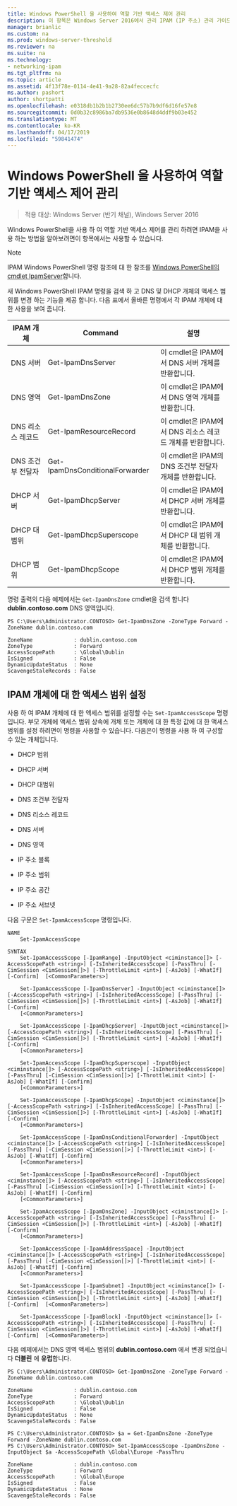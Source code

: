 ```yaml
---
title: Windows PowerShell 을 사용하여 역할 기반 액세스 제어 관리
description: 이 항목은 Windows Server 2016에서 관리 IPAM (IP 주소) 관리 가이드의 일부입니다.
manager: brianlic
ms.custom: na
ms.prod: windows-server-threshold
ms.reviewer: na
ms.suite: na
ms.technology:
- networking-ipam
ms.tgt_pltfrm: na
ms.topic: article
ms.assetid: 4f13f78e-0114-4e41-9a28-82a4feccecfc
ms.author: pashort
author: shortpatti
ms.openlocfilehash: e0318db1b2b1b2730ee6dc57b7b9df6d16fe57e8
ms.sourcegitcommit: 0d0b32c8986ba7db9536e0b8648d4ddf9b03e452
ms.translationtype: MT
ms.contentlocale: ko-KR
ms.lasthandoff: 04/17/2019
ms.locfileid: "59841474"
---
```

# <a name="manage-role-based-access-control-with-windows-powershell"></a>Windows PowerShell 을 사용하여 역할 기반 액세스 제어 관리

>적용 대상: Windows Server (반기 채널), Windows Server 2016

Windows PowerShell을 사용 하 여 역할 기반 액세스 제어를 관리 하려면 IPAM을 사용 하는 방법을 알아보려면이 항목에서는 사용할 수 있습니다.  
  
>[!NOTE]
>IPAM Windows PowerShell 명령 참조에 대 한 참조를 [Windows PowerShell의 cmdlet IpamServer](https://docs.microsoft.com/powershell/module/ipamserver/?view=win10-ps)합니다.  
  
새 Windows PowerShell IPAM 명령을 검색 하 고 DNS 및 DHCP 개체의 액세스 범위를 변경 하는 기능을 제공 합니다. 다음 표에서 올바른 명령에서 각 IPAM 개체에 대 한 사용을 보여 줍니다.  
  
|IPAM 개체|Command|설명|  
|---------------|-----------|---------------|  
|DNS 서버|Get-IpamDnsServer|이 cmdlet은 IPAM에서 DNS 서버 개체를 반환합니다.|  
|DNS 영역|Get-IpamDnsZone|이 cmdlet은 IPAM에서 DNS 영역 개체를 반환합니다.|  
|DNS 리소스 레코드|Get-IpamResourceRecord|이 cmdlet은 IPAM에서 DNS 리소스 레코드 개체를 반환합니다.|  
|DNS 조건부 전달자|Get-IpamDnsConditionalForwarder|이 cmdlet은 IPAM의 DNS 조건부 전달자 개체를 반환합니다.|  
|DHCP 서버|Get-IpamDhcpServer|이 cmdlet은 IPAM에서 DHCP 서버 개체를 반환합니다.|  
|DHCP 대범위|Get-IpamDhcpSuperscope|이 cmdlet은 IPAM에서 DHCP 대 범위 개체를 반환합니다.|  
|DHCP 범위|Get-IpamDhcpScope|이 cmdlet은 IPAM에서 DHCP 범위 개체를 반환합니다.|  
  
명령 출력의 다음 예제에서는 `Get-IpamDnsZone` cmdlet을 검색 합니다 **dublin.contoso.com** DNS 영역입니다.  
  
```  
PS C:\Users\Administrator.CONTOSO> Get-IpamDnsZone -ZoneType Forward -ZoneName dublin.contoso.com  
  
ZoneName             : dublin.contoso.com  
ZoneType             : Forward  
AccessScopePath      : \Global\Dublin  
IsSigned             : False  
DynamicUpdateStatus  : None  
ScavengeStaleRecords : False  
```  
  
## <a name="setting-access-scopes-on-ipam-objects"></a>IPAM 개체에 대 한 액세스 범위 설정  
사용 하 여 IPAM 개체에 대 한 액세스 범위를 설정할 수는 `Set-IpamAccessScope` 명령입니다. 부모 개체에 액세스 범위 상속에 개체 또는 개체에 대 한 특정 값에 대 한 액세스 범위를 설정 하려면이 명령을 사용할 수 있습니다. 다음은이 명령을 사용 하 여 구성할 수 있는 개체입니다.  
  
-   DHCP 범위  
  
-   DHCP 서버  
  
-   DHCP 대범위  
  
-   DNS 조건부 전달자  
  
-   DNS 리소스 레코드  
  
-   DNS 서버  
  
-   DNS 영역  
  
-   IP 주소 블록  
  
-   IP 주소 범위  
  
-   IP 주소 공간  
  
-   IP 주소 서브넷  
  
다음 구문은 `Set-IpamAccessScope` 명령입니다.  
  
```  
NAME  
    Set-IpamAccessScope  
  
SYNTAX  
    Set-IpamAccessScope [-IpamRange] -InputObject <ciminstance[]> [-AccessScopePath <string>] [-IsInheritedAccessScope] [-PassThru] [-CimSession <CimSession[]>] [-ThrottleLimit <int>] [-AsJob] [-WhatIf] [-Confirm]  [<CommonParameters>]  
  
    Set-IpamAccessScope [-IpamDnsServer] -InputObject <ciminstance[]> [-AccessScopePath <string>] [-IsInheritedAccessScope] [-PassThru] [-CimSession <CimSession[]>] [-ThrottleLimit <int>] [-AsJob] [-WhatIf] [-Confirm]  
    [<CommonParameters>]  
  
    Set-IpamAccessScope [-IpamDhcpServer] -InputObject <ciminstance[]> [-AccessScopePath <string>] [-IsInheritedAccessScope] [-PassThru] [-CimSession <CimSession[]>] [-ThrottleLimit <int>] [-AsJob] [-WhatIf] [-Confirm]  
    [<CommonParameters>]  
  
    Set-IpamAccessScope [-IpamDhcpSuperscope] -InputObject <ciminstance[]> [-AccessScopePath <string>] [-IsInheritedAccessScope] [-PassThru] [-CimSession <CimSession[]>] [-ThrottleLimit <int>] [-AsJob] [-WhatIf] [-Confirm]  
    [<CommonParameters>]  
  
    Set-IpamAccessScope [-IpamDhcpScope] -InputObject <ciminstance[]> [-AccessScopePath <string>] [-IsInheritedAccessScope] [-PassThru] [-CimSession <CimSession[]>] [-ThrottleLimit <int>] [-AsJob] [-WhatIf] [-Confirm]  
    [<CommonParameters>]  
  
    Set-IpamAccessScope [-IpamDnsConditionalForwarder] -InputObject <ciminstance[]> [-AccessScopePath <string>] [-IsInheritedAccessScope] [-PassThru] [-CimSession <CimSession[]>] [-ThrottleLimit <int>] [-AsJob] [-WhatIf] [-Confirm]  
    [<CommonParameters>]  
  
    Set-IpamAccessScope [-IpamDnsResourceRecord] -InputObject <ciminstance[]> [-AccessScopePath <string>] [-IsInheritedAccessScope] [-PassThru] [-CimSession <CimSession[]>] [-ThrottleLimit <int>] [-AsJob] [-WhatIf] [-Confirm]  
    [<CommonParameters>]  
  
    Set-IpamAccessScope [-IpamDnsZone] -InputObject <ciminstance[]> [-AccessScopePath <string>] [-IsInheritedAccessScope] [-PassThru] [-CimSession <CimSession[]>] [-ThrottleLimit <int>] [-AsJob] [-WhatIf] [-Confirm]  
    [<CommonParameters>]  
  
    Set-IpamAccessScope [-IpamAddressSpace] -InputObject <ciminstance[]> [-AccessScopePath <string>] [-IsInheritedAccessScope] [-PassThru] [-CimSession <CimSession[]>] [-ThrottleLimit <int>] [-AsJob] [-WhatIf] [-Confirm]  
    [<CommonParameters>]  
  
    Set-IpamAccessScope [-IpamSubnet] -InputObject <ciminstance[]> [-AccessScopePath <string>] [-IsInheritedAccessScope] [-PassThru] [-CimSession <CimSession[]>] [-ThrottleLimit <int>] [-AsJob] [-WhatIf] [-Confirm]  [<CommonParameters>]  
  
    Set-IpamAccessScope [-IpamBlock] -InputObject <ciminstance[]> [-AccessScopePath <string>] [-IsInheritedAccessScope] [-PassThru] [-CimSession <CimSession[]>] [-ThrottleLimit <int>] [-AsJob] [-WhatIf] [-Confirm]  [<CommonParameters>]  
```  
  
다음 예제에서는 DNS 영역 액세스 범위의 **dublin.contoso.com** 에서 변경 되었습니다 **더블린** 에 **유럽**합니다.  
  
```  
PS C:\Users\Administrator.CONTOSO> Get-IpamDnsZone -ZoneType Forward -ZoneName dublin.contoso.com  
  
ZoneName             : dublin.contoso.com  
ZoneType             : Forward  
AccessScopePath      : \Global\Dublin  
IsSigned             : False  
DynamicUpdateStatus  : None  
ScavengeStaleRecords : False  
  
PS C:\Users\Administrator.CONTOSO> $a = Get-IpamDnsZone -ZoneType Forward -ZoneName dublin.contoso.com  
PS C:\Users\Administrator.CONTOSO> Set-IpamAccessScope -IpamDnsZone -InputObject $a -AccessScopePath \Global\Europe -PassThru  
  
ZoneName             : dublin.contoso.com  
ZoneType             : Forward  
AccessScopePath      : \Global\Europe  
IsSigned             : False  
DynamicUpdateStatus  : None  
ScavengeStaleRecords : False  
```  
  


